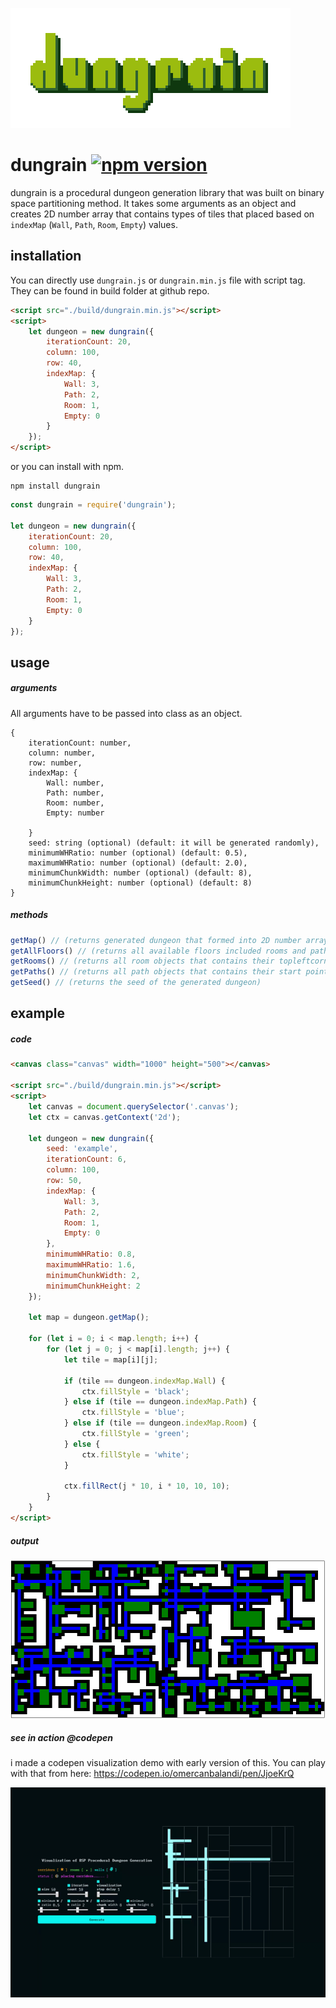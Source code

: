 ![](https://raw.githubusercontent.com/obsfx/dungrain/master/media/logo.png)

# dungrain [![npm version](https://badge.fury.io/js/dungrain.svg)](https://badge.fury.io/js/dungrain)

dungrain is a procedural dungeon generation library that was built on binary space partitioning method. It takes some arguments as an object and creates 2D number array that contains types of tiles that placed based on `indexMap` (`Wall`, `Path`, `Room`, `Empty`) values.

## installation

You can directly use `dungrain.js` or `dungrain.min.js` file with script tag. They can be found in build folder at github repo.

```html
<script src="./build/dungrain.min.js"></script>
<script>
    let dungeon = new dungrain({
        iterationCount: 20,
        column: 100,
        row: 40,
        indexMap: {
            Wall: 3,
            Path: 2,
            Room: 1,
            Empty: 0
        }
    });
</script>
```

or you can install with npm.

```
npm install dungrain
```

```javascript
const dungrain = require('dungrain');

let dungeon = new dungrain({
    iterationCount: 20,
    column: 100,
    row: 40,
    indexMap: {
        Wall: 3,
        Path: 2,
        Room: 1,
        Empty: 0
    }
});
```

## usage

##### arguments

All arguments have to be passed into class as an object.

```
{
    iterationCount: number,
    column: number,
    row: number,
    indexMap: {
        Wall: number,
        Path: number,
        Room: number,
        Empty: number
        
    }
	seed: string (optional) (default: it will be generated randomly),
	minimumWHRatio: number (optional) (default: 0.5),
	maximumWHRatio: number (optional) (default: 2.0),
	minimumChunkWidth: number (optional) (default: 8),
	minimumChunkHeight: number (optional) (default: 8)
} 
```

##### methods

```javascript
getMap() // (returns generated dungeon that formed into 2D number array)
getAllFloors() // (returns all available floors included rooms and paths)
getRooms() // (returns all room objects that contains their topleftcorner point and all available floors array)
getPaths() // (returns all path objects that contains their start point, all available floors array data, direction data (0: VERTICAL, 1: HORIZONTAL) and width value (represents the length of the path))
getSeed() // (returns the seed of the generated dungeon)
```



## example

##### code

```html
<canvas class="canvas" width="1000" height="500"></canvas>

<script src="./build/dungrain.min.js"></script>
<script>
	let canvas = document.querySelector('.canvas');
	let ctx = canvas.getContext('2d');
	
	let dungeon = new dungrain({
		seed: 'example',
		iterationCount: 6,
		column: 100,
		row: 50,
		indexMap: {
			Wall: 3,
			Path: 2,
			Room: 1,
			Empty: 0
		},
		minimumWHRatio: 0.8,
		maximumWHRatio: 1.6,
		minimumChunkWidth: 2,
		minimumChunkHeight: 2
	});

	let map = dungeon.getMap();

	for (let i = 0; i < map.length; i++) {
		for (let j = 0; j < map[i].length; j++) {
			let tile = map[i][j];

			if (tile == dungeon.indexMap.Wall) {
				ctx.fillStyle = 'black';
			} else if (tile == dungeon.indexMap.Path) {
				ctx.fillStyle = 'blue';
			} else if (tile == dungeon.indexMap.Room) { 
				ctx.fillStyle = 'green';
			} else {
				ctx.fillStyle = 'white';
			}

			ctx.fillRect(j * 10, i * 10, 10, 10);
		}
	}
</script>
```

##### output

![](https://raw.githubusercontent.com/obsfx/dungrain/master/media/example.png)



##### see in action @codepen

i made a codepen visualization demo with early version of this. You can play with that from here: https://codepen.io/omercanbalandi/pen/JjoeKrQ

![](https://raw.githubusercontent.com/obsfx/dungrain/master/media/codepen.gif)
